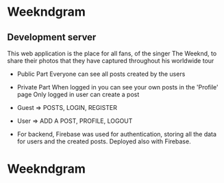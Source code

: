 # Weekndgram


## Development server

This web application is the place for all fans, of the singer The Weeknd, to share their photos that they have captured throughout his worldwide tour

- Public Part
    Everyone can see all posts created by the users

- Private Part
    When logged in you can see your own posts in the 'Profile' page
    Only logged in user can create a post

- Guest => 
    POSTS, LOGIN, REGISTER

- User => 
    ADD A POST, PROFILE, LOGOUT

* For backend, Firebase was used for authentication, storing all the data for users and the created posts. Deployed also with Firebase.

# Weekndgram
